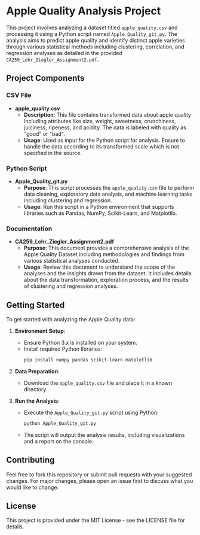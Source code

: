 # Apple Quality Analysis Project

This project involves analyzing a dataset titled `apple_quality.csv` and processing it using a Python script named `Apple_Quality_git.py`. The analysis aims to predict apple quality and identify distinct apple varieties through various statistical methods including clustering, correlation, and regression analyses as detailed in the provided `CA259_Lehr_Ziegler_Assignment2.pdf`.

## Project Components

### CSV File

- **apple_quality.csv**
  - **Description**: This file contains transformed data about apple quality including attributes like size, weight, sweetness, crunchiness, juiciness, ripeness, and acidity. The data is labeled with quality as "good" or "bad".
  - **Usage**: Used as input for the Python script for analysis. Ensure to handle the data according to its transformed scale which is not specified in the source.

### Python Script

- **Apple_Quality_git.py**
  - **Purpose**: This script processes the `apple_quality.csv` file to perform data cleaning, exploratory data analysis, and machine learning tasks including clustering and regression.
  - **Usage**: Run this script in a Python environment that supports libraries such as Pandas, NumPy, Scikit-Learn, and Matplotlib.

### Documentation

- **CA259_Lehr_Ziegler_Assignment2.pdf**
  - **Purpose**: This document provides a comprehensive analysis of the Apple Quality Dataset including methodologies and findings from various statistical analyses conducted.
  - **Usage**: Review this document to understand the scope of the analyses and the insights drawn from the dataset. It includes details about the data transformation, exploration process, and the results of clustering and regression analyses.

## Getting Started

To get started with analyzing the Apple Quality data:

1. **Environment Setup**:
   - Ensure Python 3.x is installed on your system.
   - Install required Python libraries:
     ```bash
     pip install numpy pandas scikit-learn matplotlib
     ```

2. **Data Preparation**:
   - Download the `apple_quality.csv` file and place it in a known directory.

3. **Run the Analysis**:
   - Execute the `Apple_Quality_git.py` script using Python:
     ```bash
     python Apple_Quality_git.py
     ```
   - The script will output the analysis results, including visualizations and a report on the console.

## Contributing

Feel free to fork this repository or submit pull requests with your suggested changes. For major changes, please open an issue first to discuss what you would like to change.

## License

This project is provided under the MIT License - see the LICENSE file for details.

